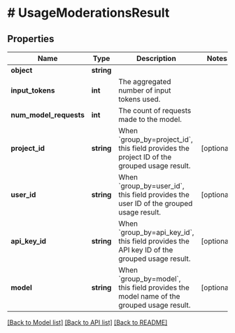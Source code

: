 # # UsageModerationsResult

## Properties

Name | Type | Description | Notes
------------ | ------------- | ------------- | -------------
**object** | **string** |  |
**input_tokens** | **int** | The aggregated number of input tokens used. |
**num_model_requests** | **int** | The count of requests made to the model. |
**project_id** | **string** | When &#x60;group_by&#x3D;project_id&#x60;, this field provides the project ID of the grouped usage result. | [optional]
**user_id** | **string** | When &#x60;group_by&#x3D;user_id&#x60;, this field provides the user ID of the grouped usage result. | [optional]
**api_key_id** | **string** | When &#x60;group_by&#x3D;api_key_id&#x60;, this field provides the API key ID of the grouped usage result. | [optional]
**model** | **string** | When &#x60;group_by&#x3D;model&#x60;, this field provides the model name of the grouped usage result. | [optional]

[[Back to Model list]](../../README.md#models) [[Back to API list]](../../README.md#endpoints) [[Back to README]](../../README.md)
